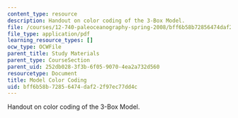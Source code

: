 ```yaml
---
content_type: resource
description: Handout on color coding of the 3-Box Model.
file: /courses/12-740-paleoceanography-spring-2008/bff6b58b72856474daf22f97ec77dd4c_modelcolorcoding.pdf
file_type: application/pdf
learning_resource_types: []
ocw_type: OCWFile
parent_title: Study Materials
parent_type: CourseSection
parent_uid: 252db028-3f3b-6f05-9070-4ea2a732d560
resourcetype: Document
title: Model Color Coding
uid: bff6b58b-7285-6474-daf2-2f97ec77dd4c
---
```

Handout on color coding of the 3-Box Model.


